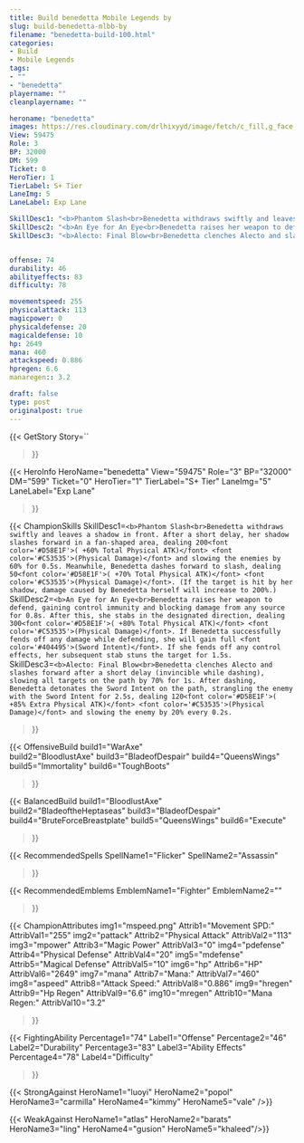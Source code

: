 ```yaml
---
title: Build benedetta Mobile Legends by 
slug: build-benedetta-mlbb-by
filename: "benedetta-build-100.html"
categories: 
- Build 
- Mobile Legends
tags: 
- ""
- "benedetta"
playername: ""
cleanplayername: ""

heroname: "benedetta"
images: https://res.cloudinary.com/drlhixyyd/image/fetch/c_fill,g_face,f_auto/https://cdn2-build.mobagenie.my.id/p/images/banner/full/benedetta.jpg
View: 59475 
Role: 3 
BP: 32000
DM: 599 
Ticket: 0 
HeroTier: 1 
TierLabel: S+ Tier 
LaneImg: 5
LaneLabel: Exp Lane 

SkillDesc1: "<b>Phantom Slash<br>Benedetta withdraws swiftly and leaves a shadow in front. After a short delay, her shadow slashes forward in a fan-shaped area, dealing 200<font color='#D58E1F'>( +60% Total Physical ATK)</font> <font color='#C53535'>(Physical Damage)</font> and slowing the enemies by 60% for 0.5s. Meanwhile, Benedetta dashes forward to slash, dealing 50<font color='#D58E1F'>( +70% Total Physical ATK)</font> <font color='#C53535'>(Physical Damage)</font>. (If the target is hit by her shadow, damage caused by Benedetta herself will increase to 200%.)"   
SkillDesc2: "<b>An Eye for An Eye<br>Benedetta raises her weapon to defend, gaining control immunity and blocking damage from any source for 0.8s. After this, she stabs in the designated direction, dealing 300<font color='#D58E1F'>( +80% Total Physical ATK)</font> <font color='#C53535'>(Physical Damage)</font>. If Benedetta successfully fends off any damage while defending, she will gain full <font color='#404495'>(Sword Intent)</font>. If she fends off any control effects, her subsequent stab stuns the target for 1.5s."   
SkillDesc3: "<b>Alecto: Final Blow<br>Benedetta clenches Alecto and slashes forward after a short delay (invincible while dashing), slowing all targets on the path by 70% for 1s. After dashing, Benedetta detonates the Sword Intent on the path, strangling the enemy with the Sword Intent for 2.5s, dealing 120<font color='#D58E1F'>( +85% Extra Physical ATK)</font> <font color='#C53535'>(Physical Damage)</font> and slowing the enemy by 20% every 0.2s."   


offense: 74 
durability: 46 
abilityeffects: 83 
difficulty: 78 

movementspeed: 255
physicalattack: 113
magicpower: 0
physicaldefense: 20
magicaldefense: 10
hp: 2649
mana: 460
attackspeed: 0.886
hpregen: 6.6
manaregen:: 3.2

draft: false
type: post
originalpost: true
---
```



{{< GetStory 
Story=`` 
>}}

{{< HeroInfo 
HeroName="benedetta" 
View="59475" 
Role="3" 
BP="32000" 
DM="599" 
Ticket="0" 
HeroTier="1" 
TierLabel="S+ Tier" 
LaneImg="5" 
LaneLabel="Exp Lane" 
>}}
 
{{< ChampionSkills 
SkillDesc1=`<b>Phantom Slash<br>Benedetta withdraws swiftly and leaves a shadow in front. After a short delay, her shadow slashes forward in a fan-shaped area, dealing 200<font color='#D58E1F'>( +60% Total Physical ATK)</font> <font color='#C53535'>(Physical Damage)</font> and slowing the enemies by 60% for 0.5s. Meanwhile, Benedetta dashes forward to slash, dealing 50<font color='#D58E1F'>( +70% Total Physical ATK)</font> <font color='#C53535'>(Physical Damage)</font>. (If the target is hit by her shadow, damage caused by Benedetta herself will increase to 200%.)`   
SkillDesc2=`<b>An Eye for An Eye<br>Benedetta raises her weapon to defend, gaining control immunity and blocking damage from any source for 0.8s. After this, she stabs in the designated direction, dealing 300<font color='#D58E1F'>( +80% Total Physical ATK)</font> <font color='#C53535'>(Physical Damage)</font>. If Benedetta successfully fends off any damage while defending, she will gain full <font color='#404495'>(Sword Intent)</font>. If she fends off any control effects, her subsequent stab stuns the target for 1.5s.`   
SkillDesc3=`<b>Alecto: Final Blow<br>Benedetta clenches Alecto and slashes forward after a short delay (invincible while dashing), slowing all targets on the path by 70% for 1s. After dashing, Benedetta detonates the Sword Intent on the path, strangling the enemy with the Sword Intent for 2.5s, dealing 120<font color='#D58E1F'>( +85% Extra Physical ATK)</font> <font color='#C53535'>(Physical Damage)</font> and slowing the enemy by 20% every 0.2s.`   
 
>}}

{{< OffensiveBuild 
build1="WarAxe"  
build2="BloodlustAxe" 
build3="BladeofDespair" 
build4="QueensWings" 
build5="Immortality" 
build6="ToughBoots" 
>}} 

{{< BalancedBuild 
build1="BloodlustAxe"  
build2="BladeoftheHeptaseas" 
build3="BladeofDespair" 
build4="BruteForceBreastplate" 
build5="QueensWings" 
build6="Execute" 
>}}


{{< RecommendedSpells 
SpellName1="Flicker" 
SpellName2="Assassin" 
>}}  

{{< RecommendedEmblems 
EmblemName1="Fighter" 
EmblemName2="" 
>}}   


{{< ChampionAttributes
img1="mspeed.png" Attrib1="Movement SPD:" AttribVal1="255"
img2="pattack" Attrib2="Physical Attack" AttribVal2="113"
img3="mpower" Attrib3="Magic Power" AttribVal3="0"
img4="pdefense" Attrib4="Physical Defense" AttribVal4="20"
img5="mdefense" Attrib5="Magical Defense" AttribVal5="10"
img6="hp" Attrib6="HP" AttribVal6="2649"
img7="mana" Attrib7="Mana:" AttribVal7="460"
img8="aspeed" Attrib8="Attack Speed:" AttribVal8="0.886"
img9="hregen" Attrib9="Hp Regen" AttribVal9="6.6"
img10="mregen" Attrib10="Mana Regen:" AttribVal10="3.2"
>}}


{{< FightingAbility
Percentage1="74" Label1="Offense"
Percentage2="46" Label2="Durability"
Percentage3="83" Label3="Ability Effects"
Percentage4="78" Label4="Difficulty"
 >}}

{{< StrongAgainst 
HeroName1="luoyi"
HeroName2="popol"
HeroName3="carmilla"
HeroName4="kimmy"
HeroName5="vale"
/>}}

{{< WeakAgainst
HeroName1="atlas"
HeroName2="barats"
HeroName3="ling"
HeroName4="gusion"
HeroName5="khaleed"/>}}
